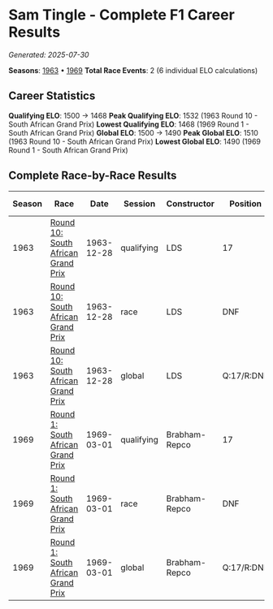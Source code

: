 # Sam Tingle - Complete F1 Career Results

*Generated: 2025-07-30*

**Seasons**: [1963](../results/1963-season-report.md) • [1969](../results/1969-season-report.md)
**Total Race Events**: 2 (6 individual ELO calculations)

## Career Statistics

**Qualifying ELO**: 1500 → 1468
**Peak Qualifying ELO**: 1532 (1963 Round 10 - South African Grand Prix)
**Lowest Qualifying ELO**: 1468 (1969 Round 1 - South African Grand Prix)
**Global ELO**: 1500 → 1490
**Peak Global ELO**: 1510 (1963 Round 10 - South African Grand Prix)
**Lowest Global ELO**: 1490 (1969 Round 1 - South African Grand Prix)

## Complete Race-by-Race Results

| Season | Race | Date | Session | Constructor | Position | Starting ELO | ELO Change | Final ELO | Teammate |
|--------|------|------|---------|-------------|----------|--------------|------------|-----------|----------|
| 1963 | [Round 10: South African Grand Prix](../results/1963-season-report.md#round-10-south-african-grand-prix) | 1963-12-28 | qualifying | LDS | 17 | 1500 | +32 | 1532 | Doug Serrurier |
| 1963 | [Round 10: South African Grand Prix](../results/1963-season-report.md#round-10-south-african-grand-prix) | 1963-12-28 | race | LDS | DNF | 1500 | N/A | 1500 | Doug Serrurier |
| 1963 | [Round 10: South African Grand Prix](../results/1963-season-report.md#round-10-south-african-grand-prix) | 1963-12-28 | global | LDS | Q:17/R:DNF | 1500 | +10 | 1510 | Doug Serrurier |
| 1969 | [Round 1: South African Grand Prix](../results/1969-season-report.md#round-1-south-african-grand-prix) | 1969-03-01 | qualifying | Brabham-Repco | 17 | 1500 | -32 | 1468 | Peter de Klerk |
| 1969 | [Round 1: South African Grand Prix](../results/1969-season-report.md#round-1-south-african-grand-prix) | 1969-03-01 | race | Brabham-Repco | DNF | 1500 | N/A | 1500 | Peter de Klerk |
| 1969 | [Round 1: South African Grand Prix](../results/1969-season-report.md#round-1-south-african-grand-prix) | 1969-03-01 | global | Brabham-Repco | Q:17/R:DNF | 1500 | -10 | 1490 | Peter de Klerk |
